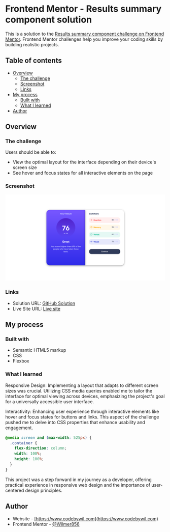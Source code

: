 # Frontend Mentor - Results summary component solution

This is a solution to the [Results summary component challenge on Frontend Mentor](https://www.frontendmentor.io/challenges/results-summary-component-CE_K6s0maV). Frontend Mentor challenges help you improve your coding skills by building realistic projects.

## Table of contents

- [Overview](#overview)
  - [The challenge](#the-challenge)
  - [Screenshot](#screenshot)
  - [Links](#links)
- [My process](#my-process)
  - [Built with](#built-with)
  - [What I learned](#what-i-learned)
- [Author](#author)

## Overview

### The challenge

Users should be able to:

- View the optimal layout for the interface depending on their device's screen size
- See hover and focus states for all interactive elements on the page

### Screenshot

![](./screenshots/project.png)

### Links

- Solution URL: [GitHub Solution](https://github.com/Wilmer856/results-summary-component)
- Live Site URL: [Live site](https://wilmer856.github.io/results-summary-component/)

## My process

### Built with

- Semantic HTML5 markup
- CSS
- Flexbox

### What I learned

Responsive Design: Implementing a layout that adapts to different screen sizes was crucial. Utilizing CSS media queries enabled me to tailor the interface for optimal viewing across devices, emphasizing the project's goal for a universally accessible user interface.

Interactivity: Enhancing user experience through interactive elements like hover and focus states for buttons and links. This aspect of the challenge pushed me to delve into CSS properties that enhance usability and engagement.

```css
@media screen and (max-width: 525px) {
  .container {
    flex-direction: column;
    width: 100%;
    height: 100%;
  }
}
```

This project was a step forward in my journey as a developer, offering practical experience in responsive web design and the importance of user-centered design principles.

## Author

- Website - [https://www.codebywil.com](https://www.codebywil.com)
- Frontend Mentor - [@Wilmer856](https://www.frontendmentor.io/profile/Wilmer856)
